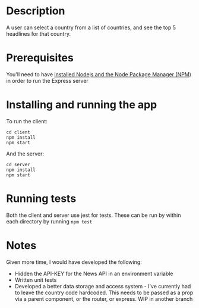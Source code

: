 # Description

A user can select a country from a list of countries, and see the top 5 headlines for that country.

# Prerequisites

You'll need to have [installed Nodejs and the Node Package Manager (NPM)](https://developer.mozilla.org/en-US/docs/Learn/Server-side/Express_Nodejs/development_environment#installing_node) in order to run the Express server

# Installing and running the app

To run the client:

```
cd client
npm install
npm start
```

And the server:

```
cd server
npm install
npm start
```

# Running tests

Both the client and server use jest for tests. These can be run by within each directory by running `npm test`


# Notes

Given more time, I would have developed the following: 
- Hidden the API-KEY for the News API in an environment variable
- Written unit tests
- Developed a better data storage and access system - I've currently had to leave the country code hardcoded. This needs to be passed as a prop via a parent component, or the router, or express. WIP in another branch 